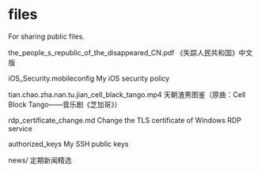 # files
For sharing public files.

the_people_s_republic_of_the_disappeared_CN.pdf 《失踪人民共和国》中文版

iOS_Security.mobileconfig My iOS security policy

tian.chao.zha.nan.tu.jian_cell_black_tango.mp4 天朝渣男图鉴（原曲：Cell Block Tango——音乐剧《芝加哥》）

rdp_certificate_change.md Change the TLS certificate of Windows RDP service

authorized_keys My SSH public keys

news/ 定期新闻精选
